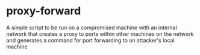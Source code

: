 # proxy-forward
A simple script to be run on a compromised machine with an internal network that creates a proxy to ports within other machines on the network and generates a command for port forwarding to an attacker's local machine
